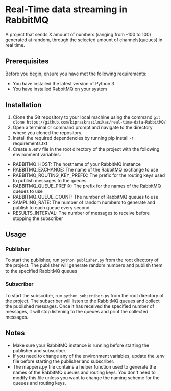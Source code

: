 # Real-Time data streaming in RabbitMQ

A project that sends X amount of numbers (ranging from -100 to 100) generated at random, through the selected amount of channels(queues) in real time.

## Prerequisites

Before you begin, ensure you have met the following requirements:

- You have installed the latest version of Python 3
- You have installed RabbitMQ on your system

## Installation

1. Clone the Git repository to your local machine using the command `git clone https://github.com/kipraskrasilnikas/real-time-data-RabbitMQ/`
2. Open a terminal or command prompt and navigate to the directory where you cloned the repository.
3. Install the required dependencies by running pip install -r requirements.txt
4. Create a .env file in the root directory of the project with the following environment variables:
  - RABBITMQ_HOST: The hostname of your RabbitMQ instance
  - RABBITMQ_EXCHANGE: The name of the RabbitMQ exchange to use
  - RABBITMQ_ROUTING_KEY_PREFIX: The prefix for the routing keys used to publish messages to the queues
  - RABBITMQ_QUEUE_PREFIX: The prefix for the names of the RabbitMQ queues to use
  - RABBITMQ_QUEUE_COUNT: The number of RabbitMQ queues to use
  - SAMPLING_RATE: The number of random numbers to generate and publish to each queue every second
  - RESULTS_INTERVAL: The number of messages to receive before stopping the subscriber

## Usage

### Publisher

To start the publisher, run `python publisher.py` from the root directory of the project. The publisher will generate random numbers and publish them to the specified RabbitMQ queues

### Subscriber

To start the subscriber, run `python subscriber.py` from the root directory of the project. The subscriber will listen to the RabbitMQ queues and collect the published messages. Once it has received the specified number of messages, it will stop listening to the queues and print the collected messages.

## Notes
- Make sure your RabbitMQ instance is running before starting the publisher and subscriber.
- If you need to change any of the environment variables, update the .env file before starting the publisher and subscriber.
- The mappers.py file contains a helper function used to generate the names of the RabbitMQ queues and routing keys. You don't need to modify this file unless you want to change the naming scheme for the queues and routing keys.
